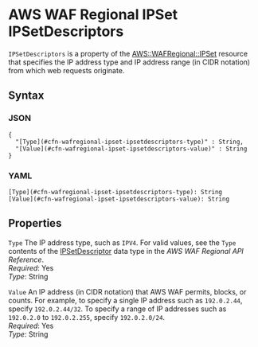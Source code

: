# AWS WAF Regional IPSet IPSetDescriptors<a name="aws-properties-wafregional-ipset-ipsetdescriptors"></a>

`IPSetDescriptors` is a property of the [AWS::WAFRegional::IPSet](aws-resource-wafregional-ipset.md) resource that specifies the IP address type and IP address range \(in CIDR notation\) from which web requests originate\.

## Syntax<a name="w13ab1c21c10d237c17c15b5"></a>

### JSON<a name="aws-properties-wafregional-ipset-ipsetdescriptors-syntax.json"></a>

```
{
  "[Type](#cfn-wafregional-ipset-ipsetdescriptors-type)" : String,
  "[Value](#cfn-wafregional-ipset-ipsetdescriptors-value)" : String
}
```

### YAML<a name="aws-properties-wafregional-ipset-ipsetdescriptors-syntax.yaml"></a>

```
[Type](#cfn-wafregional-ipset-ipsetdescriptors-type): String
[Value](#cfn-wafregional-ipset-ipsetdescriptors-value): String
```

## Properties<a name="w13ab1c21c10d237c17c15b7"></a>

`Type`  <a name="cfn-wafregional-ipset-ipsetdescriptors-type"></a>
The IP address type, such as `IPV4`\. For valid values, see the `Type` contents of the [IPSetDescriptor](https://docs.aws.amazon.com/waf/latest/APIReference/API_regional_IPSetDescriptor.html) data type in the *AWS WAF Regional API Reference*\.  
*Required*: Yes  
*Type*: String

`Value`  <a name="cfn-wafregional-ipset-ipsetdescriptors-value"></a>
An IP address \(in CIDR notation\) that AWS WAF permits, blocks, or counts\. For example, to specify a single IP address such as `192.0.2.44`, specify `192.0.2.44/32`\. To specify a range of IP addresses such as `192.0.2.0` to `192.0.2.255`, specify `192.0.2.0/24`\.  
*Required*: Yes  
*Type*: String
